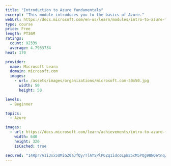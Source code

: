 ```yaml
---
title: "Introduction to Azure fundamentals"
excerpt: "This module introduces you to the basics of Azure."
webUrl: https://docs.microsoft.com/en-us/learn/modules/intro-to-azure-fundamentals/
type: course
price: Free
length: PT36M
ratings:
  count: 92339
  average: 4.7953734
heat: 170

provider:
  name: Microsoft Learn
  domain: microsoft.com
  images:
    - url: /assets/images/organizations/microsoft.com-50x50.jpg
      width: 50
      height: 50

levels:
  - Beginner

topics:
  - Azure

images:
  - url: https://docs.microsoft.com/learn/achievements/intro-to-azure-fundamentals-social.png
    width: 640
    height: 320
    isCached: true

secured: "14Rpr/A1i3xx5UMiGZ0aJfQy/TlAYSPlP6Zq1idcoLpWZ5cM5PQg98NQetnq/MExEHk+ao+QiBXCtqUitYdtgV/Lzk7eGVG4P8Lj2493I5Q7GxpKx0lZ8DQxqHnJZ+Tdy32Bj4YeanAKLSMAPKsgFGCuFUHq8wkTgfjzt/ktPG9IZTCkoRaI6t2J0gRd6Nuh7yWxRjCetsdcQ+4wgIwvbyowny1rgR/BRWulpd8GHNXtq51wV34Zbl0Rk5RnTm1e1Ku00l0Bw5phCsx98bFmJDyRDaKXMZkd2vRSZDT7B73+ot9DQTKOP/qujt43lOT3JT39VsqYVT8OpdoH9sYBxJalAbYAOERzvFmbOMB8KoFwVno9xrP9caN/LFkRA2WoyfTUDMPgZdfK/cehbJLCIfWvnmHse5P5nviZv5v28il0JrVeAtAozWDvXMy4ckzn;1ywausU0NZidf8ybiX4jSA=="
---
```


